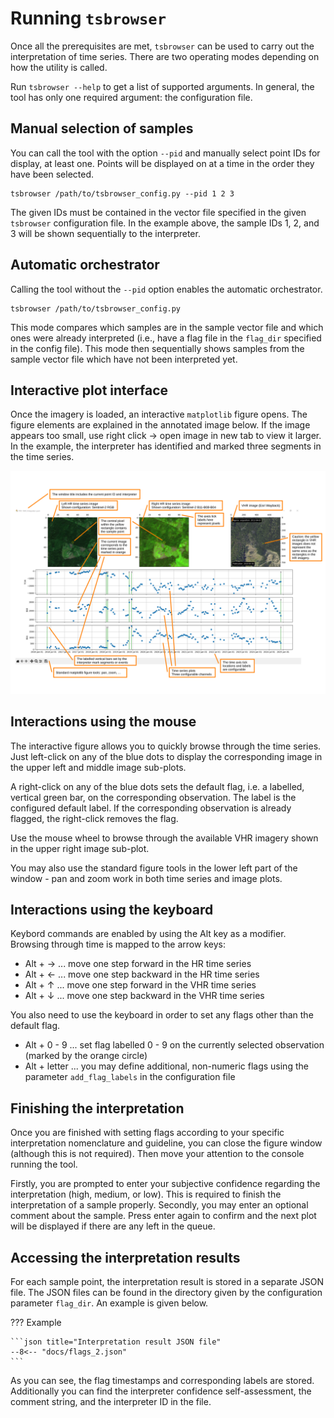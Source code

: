 # Running `tsbrowser`

Once all the prerequisites are met, `tsbrowser` can be used to carry out the interpretation of time series. There are two operating modes depending on how the utility is called.

Run `tsbrowser --help` to get a list of supported arguments. In general, the tool has only one required argument: the configuration file.

## Manual selection of samples

You can call the tool with the option `--pid` and manually select point IDs for display, at least one. Points will be displayed on at a time in the order they have been selected.  

```
tsbrowser /path/to/tsbrowser_config.py --pid 1 2 3
```

The given IDs must be contained in the vector file specified in the given `tsbrowser` configuration file. In the example above, the sample IDs 1, 2, and 3 will be shown sequentially to the interpreter.

## Automatic orchestrator

Calling the tool without the `--pid` option enables the automatic orchestrator.

```
tsbrowser /path/to/tsbrowser_config.py
```

This mode compares which samples are in the sample vector file and which ones were already interpreted (i.e., have a flag file in the `flag_dir` specified in the config file). This mode then sequentially shows samples from the sample vector file which have not been interpreted yet.

## Interactive plot interface

Once the imagery is loaded, an interactive `matplotlib` figure opens. The figure elements are explained in the annotated image below. If the image appears too small, use right click &rarr; open image in new tab to view it larger. In the example, the interpreter has identified and marked three segments in the time series.

![Annotated plot interface](img/annotated_interface.svg)

## Interactions using the mouse

The interactive figure allows you to quickly browse through the time series. Just left-click on any of the blue dots to display the corresponding image in the upper left and middle image sub-plots.
  
A right-click on any of the blue dots sets the default flag, i.e. a labelled, vertical green bar, on the corresponding observation. The label is the configured default label. If the corresponding observation is already flagged, the right-click removes the flag.

Use the mouse wheel to browse through the available VHR imagery shown in the upper right image sub-plot. 

You may also use the standard figure tools in the lower left part of the window - pan and zoom work in both time series and image plots. 

## Interactions using the keyboard

Keybord commands are enabled by using the Alt key as a modifier. Browsing through time is mapped to the arrow keys:

- Alt + &rarr; ... move one step forward in the HR time series
- Alt + &larr; ... move one step backward in the HR time series
- Alt + &uarr; ... move one step forward in the VHR time series
- Alt + &darr; ... move one step backward in the VHR time series

You also need to use the keyboard in order to set any flags other than the default flag. 

- Alt + 0 - 9 ... set flag labelled 0 - 9 on the currently selected observation (marked by the orange circle) 
- Alt + letter ... you may define additional, non-numeric flags using the parameter `add_flag_labels` in the configuration file

## Finishing the interpretation

Once you are finished with setting flags according to your specific interpretation nomenclature and guideline, you can close the figure window (although this is not required). Then move your attention to the console running the tool. 

Firstly, you are prompted to enter your subjective confidence regarding the interpretation (high, medium, or low). This is required to finish the interpretation of a sample properly. Secondly, you may enter an optional comment about the sample. Press enter again to confirm and the next plot will be displayed if there are any left in the queue.  

## Accessing the interpretation results

For each sample point, the interpretation result is stored in a separate JSON file. The JSON files can be found in the directory given by the configuration parameter `flag_dir`. An example is given below.

??? Example

    ```json title="Interpretation result JSON file"
    --8<-- "docs/flags_2.json"
    ```

As you can see, the flag timestamps and  corresponding labels are stored. Additionally you can find the interpreter confidence self-assessment, the comment string, and the interpreter ID in the file.
